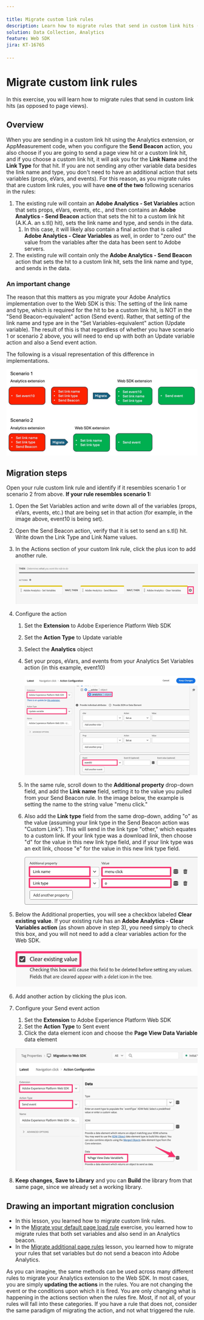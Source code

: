 ```yaml
---

title: Migrate custom link rules
description: Learn how to migrate rules that send in custom link hits (as opposed to page views).
solution: Data Collection, Analytics
feature: Web SDK
jira: KT-16765

---
```


# Migrate custom link rules

In this exercise, you will learn how to migrate rules that send in custom link hits (as opposed to page views).

## Overview

When you are sending in a custom link hit using the Analytics extension, or AppMeasurement code, when you configure the **Send Beacon** action, you also choose if you are going to send a page view hit or a custom link hit, and if you choose a custom link hit, it will ask you for the **Link Name** and the **Link Type** for that hit. If you are not sending any other variable data besides the link name and type, you don't need to have an additional action that sets variables (props, eVars, and events).
For this reason, as you migrate rules that are custom link rules, you will have **one of the two** following scenarios in the rules:

1. The existing rule will contain an **Adobe Analytics - Set Variables** action that sets props, eVars, events, etc., and then contains an **Adobe Analytics - Send Beacon** action that sets the hit to a custom link hit (A.K.A. an s.tl() hit), sets the link name and type, and sends in the data.
    1. In  this case, it will likely also contain a final action that is called **Adobe Analytics - Clear Variables** as well, in order to "zero out" the value from the variables after the data has been sent to Adobe servers.
1. The existing rule will contain only the **Adobe Analytics - Send Beacon** action that sets the hit to a custom link hit, sets the link name and type, and sends in the data.

### An important change

The reason that this matters as you migrate your Adobe Analytics implementation over to the Web SDK is this:
The setting of the link name and type, which is required for the hit to be a custom link hit, is NOT in the "Send Beacon-equivalent" action (Send event). Rather, that setting of the link name and type are in the "Set Variables-equivalent" action (Update variable).
The result of this is that regardless of whether you have scenario 1 or scenario 2 above, you will need to end up with both an Update variable action and also a Send event action.

The following is a visual representation of this difference in implementations.

![Migrate custom link rules](assets/migrate-custom-link-rule-2.jpg)

## Migration steps

Open your rule custom link rule and identify if it resembles scenario 1 or scenario 2 from above.
**If your rule resembles scenario 1:**

1. Open the Set Variables action and write down all of the variables (props, eVars, events, etc.) that are being set in that action (for example, in the image above, event10 is being set).
1. Open the Send Beacon action, verify that it is set to send an s.tl() hit. Write down the Link Type and Link Name values.
1. In the Actions section of your custom link rule, click the plus icon to add another rule.
    
    ![Add a new action](assets/add-new-action-3.jpg)
    
1. Configure the action
    1. Set the **Extension** to Adobe Experience Platform Web SDK
    1. Set the **Action Type** to Update variable
    1. Select the **Analytics** object
    1. Set your props, eVars, and events from your Analytics Set Variables action (in this example, event10)
        
        ![Set variables to migrate](assets/set-variables-to-migrate.jpg)

    1. In the same rule, scroll down to the **Additional property** drop-down field, and add the **Link name** field, setting it to the value you pulled from your Send Beacon rule. In the image below, the example is setting the name to the string value "menu click."
    1. Also add the **Link type** field from the same drop-down, adding "o" as the value (assuming your link type in the Send Beacon action was "Custom Link"). This will send in the link type "other," which equates to a custom link. If your link type was a download link, then choose "d" for the value in this new link type field, and if your link type was an exit link, choose "e" for the value in this new link type field.

        ![Link name and type](assets/link-name-and-type.jpg)

1. Below the Additional properties, you will see a checkbox labeled **Clear existing value**. If your existing rule has an **Adobe Analytics - Clear Variables action** (as shown above in step 3), you need simply to check this box, and you will not need to add a clear variables action for the Web SDK.

    ![clear vars](assets/clear-existing-value.jpg)

1. Add another action by clicking the plus icon.
1. Configure your Send event action
    1. Set the **Extension** to Adobe Experience Platform Web SDK
    1. Set the **Action Type** to Sent event
    1. Click the data element icon and choose the **Page View Data Variable** data element 

    ![Configure the send event](assets/configure-send-event.jpg)

1. **Keep changes**, **Save to Library** and you can **Build** the library from that same page, since we already set a working library.

## Drawing an important migration conclusion

* In this lesson, you learned how to migrate custom link rules.
* In the [Migrate your default page load rule](migrate-your-default-page-load-rule.md) exercise, you learned how to migrate rules that both set variables and also send in an Analytics beacon.
* In the [Migrate additional page rules](migrate-additional-page-rules.md) lesson, you learned how to migrate your rules that set variables but do not send a beacon into Adobe Analytics.

As you can imagine, the same methods can be used across many different rules to migrate your Analytics extension to the Web SDK.
In  most cases, you are simply **updating the actions** in the rules. You are not changing the event or the conditions upon which it is fired. You are only changing what is happening in the actions section when the rules fire.
Most, if not all, of your rules will fall into these categories. If you have a rule that does not, consider the same paradigm of migrating the action, and not what triggered the rule.
